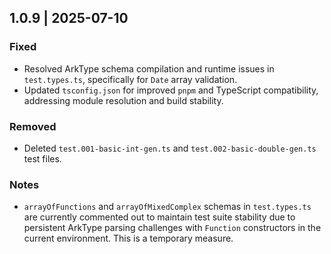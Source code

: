 ## 1.0.9 | 2025-07-10

### Fixed

- Resolved ArkType schema compilation and runtime issues in `test.types.ts`, specifically for `Date` array validation.
- Updated `tsconfig.json` for improved `pnpm` and TypeScript compatibility, addressing module resolution and build stability.

### Removed

- Deleted `test.001-basic-int-gen.ts` and `test.002-basic-double-gen.ts` test files.

### Notes

- `arrayOfFunctions` and `arrayOfMixedComplex` schemas in `test.types.ts` are currently commented out to maintain test suite stability due to persistent ArkType parsing challenges with `Function` constructors in the current environment. This is a temporary measure.
